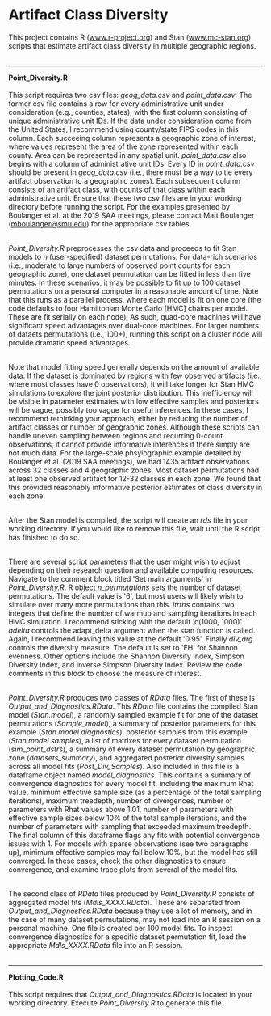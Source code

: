 # Artifact Class Diversity
This project contains R (www.r-project.org) and Stan (www.mc-stan.org) scripts that estimate artifact class diversity in multiple geographic regions.<br><br>

<hr>

<b>Point_Diversity.R</b><br><br>
This script requires two csv files: <i>geog_data.csv</i> and <i>point_data.csv</i>. The former csv file contains a row for every administrative unit under consideration (e.g., counties, states), with the first column consisting of unique administrative unit IDs. If the data under consideration come from the United States, I recommend using county/state FIPS codes in this column. Each succeeing column represents a geographic zone of interest, where values represent the area of the zone represented within each county. Area can be represented in any spatial unit. <i>point_data.csv</i> also begins with a column of administrative unit IDs. Every ID in <i>point_data.csv</i> should be present in <i>geog_data.csv</i> (i.e., there must be a way to tie every artifact observation to a geographic zones). Each subsequent column consists of an artifact class, with counts of that class within each administrative unit. Ensure that these two csv files are in your working directory before running the script. For the examples presented by Boulanger et al. at the 2019 SAA meetings, please contact Matt Boulanger (mboulanger@smu.edu) for the appropriate csv tables.<br><br>

<i>Point_Diversity.R</i> preprocesses the csv data and proceeds to fit Stan models to <i>n</i> (user-specified) dataset permutations. For data-rich scenarios (i.e., moderate to large numbers of observed point counts for each geographic zone), one dataset permutation can be fitted in less than five minutes. In these scenarios, it may be possible to fit up to 100 dataset permutations on a personal computer in a reasonable amount of time. Note that this runs as a parallel process, where each model is fit on one core (the code defaults to four Hamiltonian Monte Carlo [HMC] chains per model. These are fit serially on each node). As such, quad-core machines will have significant speed advantages over dual-core machines. For larger numbers of dataets permutations (i.e., 100+), running this script on a cluster node will provide dramatic speed advantages.<br><br>

Note that model fitting speed generally depends on the amount of available data. If the dataset is dominated by regions with few observed artifacts (i.e., where most classes have 0 observations), it will take longer for Stan HMC simulations to explore the joint posterior distribution. This inefficiency will be visible in parameter estimates with low effective samples and posteriors will be vague, possibly too vague for useful inferences. In these cases, I recommend rethinking your approach, either by reducing the number of artifact classes or number of geographic zones. Although these scripts can handle uneven sampling between regions and recurring 0-count observations, it cannot provide informative inferences if there simply are not much data. For the large-scale phsyiographic example detailed by Boulanger et al. (2019 SAA meetings), we had 1435 artifact observations across 32 classes and 4 geographic zones. Most dataset permutations had at least one observed artifact for 12-32 classes in each zone. We found that this provided reasonably informative posterior estimates of class diversity in each zone.<br><br>

After the Stan model is compiled, the script will create an <i>rds</i> file in your working directory. If you would like to remove this file, wait until the R script has finished to do so.<br><br>

There are several script parameters that the user might wish to adjust depending on their research question and available computing resources. Navigate to the comment block titled 'Set main arguments' in <i>Point_Diversity.R</i>. R object <i>n_permutations</i> sets the number of dataset permutations. The default value is '6', but most users will likely wish to simulate over many more permutations than this. <i>itrtns</i> contains two integers that define the number of warmup and sampling iterations in each HMC simulation. I recommend sticking with the default 'c(1000, 1000)'. <i>adelta</i> controls the adapt_delta argument when the stan function is called. Again, I recommend leaving this value at the default '0.95'. Finally <i>div_arg</i> controls the diversity measure. The default is set to 'EH' for Shannon evenness. Other options include the Shannon Diversity Index, Simpson Diversity Index, and Inverse Simpson Diversity Index. Review the code comments in this block to choose the measure of interest.<br><br>

<i>Point_Diversity.R</i> produces two classes of <i>RData</i> files. The first of these is <i>Output_and_Diagnostics.RData</i>. This <i>RData</i> file contains the compiled Stan model (<i>Stan.model</i>), a randomly sampled example fit for one of the dataset permutations (<i>Sample_model</i>), a summary of posterior parameters for this example (<i>Stan.model.diagnostics</i>), posterior samples from this example (<i>Stan.model.samples</i>), a list of matrixes for every dataset permutation (<i>sim_point_dstrs</i>), a summary of every dataset permutation by geographic zone (<i>datasets_summary</i>), and aggregated posterior diversity samples across all model fits (<i>Post_Div_Samples</i>). Also included in this file is a dataframe object named <i>model_diagnostics</i>. This contains a summary of convergence diagnostics for every model fit, including the maximum Rhat value, minimum effective sample size (as a percentage of the total sampling iterations), maximum treedepth, number of divergences, number of parameters with Rhat values above 1.01, number of parameters with effective sample sizes below 10% of the total sample iterations, and the number of parameters with sampling that exceeded maximum treedepth. The final column of this dataframe flags any fits with potential convergence issues with 1. For models with sparse observations (see two paragraphs up), minimum effective samples may fall below 10%, but the model has still converged. In these cases, check the other diagnostics to ensure convergence, and examine trace plots from several of the model fits.<br><br>

The second class of <i>RData</i> files produced by <i>Point_Diversity.R</i> consists of aggregated model fits (<i>Mdls_XXXX.RData</i>). These are separated from <i>Output_and_Diagnostics.RData</i> because they use a lot of memory, and in the case of many dataset permutations, may not load into an R session on a personal machine. One file is created per 100 model fits. To inspect convergence diagnostics for a specific dataset permutation fit, load the appropriate <i>Mdls_XXXX.RData</i> file into an R session.<br><br>

<hr>

<b>Plotting_Code.R</b><br><br>
This script requires that <i>Output_and_Diagnostics.RData</i> is located in your working directory. Execute <i>Point_Diversity.R</i> to generate this file.<br><br>
